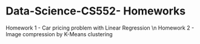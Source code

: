 # Data-Science-CS552- Homeworks
Homework 1 - Car pricing problem with Linear Regression \n
Homework 2 - Image compression by K-Means clustering
